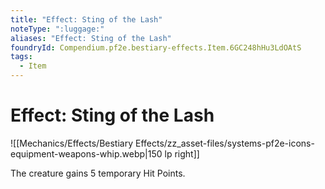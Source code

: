 ```yaml
---
title: "Effect: Sting of the Lash"
noteType: ":luggage:"
aliases: "Effect: Sting of the Lash"
foundryId: Compendium.pf2e.bestiary-effects.Item.6GC248hHu3LdOAtS
tags:
  - Item
---
```


# Effect: Sting of the Lash
![[Mechanics/Effects/Bestiary Effects/zz_asset-files/systems-pf2e-icons-equipment-weapons-whip.webp|150 lp right]]

The creature gains 5 temporary Hit Points.
